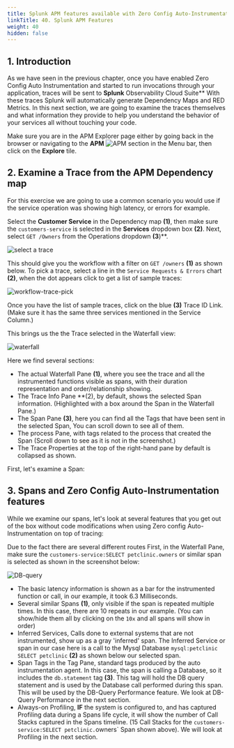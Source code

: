 ```yaml
---
title: Splunk APM features available with Zero Config Auto-Instrumentation
linkTitle: 40. Splunk APM Features
weight: 40
hidden: false
---
```


## 1. Introduction

As we have seen in the previous chapter, once you have enabled Zero Config Auto Instrumentation and started to run invocations through your application, traces will be sent to **Splunk** Observability Cloud Suite**
With these traces Splunk will automatically generate Dependency Maps and RED Metrics. In this next section, we are going to examine the traces themselves and what information they provide to help you understand the behavior of your services all without touching your code.

Make sure you are in the APM Explorer page either by going back in the browser or navigating to the **APM** ![APM](../images/apm-icon.png?classes=inline&height=25px) section in the Menu bar, then click on the **Explore** tile.

## 2. Examine a Trace from the APM Dependency map

For this exercise we are going to use a common scenario you would use if the service operation was showing high latency, or errors for example.

Select the **Customer Service** in the Dependency map **(1)**, then make sure the `customers-service` is selected in the **Services** dropdown box **(2)**. Next, select `GET /Owners` from the Operations dropdown **(3**)**.

![select a trace](../images/select-workflow.png)

This should give you the workflow with a filter on `GET /owners` **(1)** as shown below. To pick a trace, select a line in the `Service Requests & Errors` chart **(2)**, when the dot appears click to get a list of sample traces:

![workflow-trace-pick](../images/selecting-a-trace.png)

Once you have the list of sample traces, click on the blue **(3)** Trace ID Link. (Make sure it has the same three services mentioned in the Service Column.)

This brings us the the Trace selected in the Waterfall view:

![waterfall](../images/waterfall-view.png)

Here we find several sections:  

* The actual Waterfall Pane **(1)**, where you see the trace and all the instrumented functions visible as spans, with their duration representation and order/relationship showing.
* The Trace Info Pane  **(2),  by default, shows the selected Span information. (Highlighted with a box around the Span in the Waterfall Pane.)
* The Span Pane **(3)**,   here you can find all the Tags that have been sent in the selected Span, You can scroll down to see all of them.
* The process Pane, with tags related to the process that created the Span (Scroll down to see as it is not in the screenshot.)
* The Trace Properties at the top of the right-hand pane by default is collapsed as shown.

First, let's examine a Span:

## 3. Spans and Zero Config Auto-Instrumentation features

While we examine our spans, let's look at several features that you get out of the box without code modifications when using Zero config Auto-Instrumentation on top of tracing:

Due to the fact there are several different routes
First, in the Waterfall Pane, make sure the `customers-service:SELECT petclinic.owners`  or similar span is selected as shown in the screenshot below:

![DB-query](../images/db-query.png)

* The basic latency information is shown as a bar for the instrumented function or call, in our example, it took 6.3 Milliseconds.
* Several similar Spans **(1)**, only visible if the span is repeated multiple times. In this case, there are 10 repeats in our example. (You can show/hide them all by clicking on the `10x` and all spans will show in order)
* Inferred Services, Calls done to external systems that are not instrumented, show up as a gray 'inferred' span. The Inferred Service or span in our case here is a call to the Mysql Database `mysql:petclinic SELECT petclinic` **(2)** as shown below our selected span.
* Span Tags in the Tag Pane, standard tags produced by the auto instrumentation agent. In this case, the span is calling a Database, so it includes the `db.statement` tag **(3)**. This tag will hold the DB query statement and is used by the Database call performed during this span. This will be used by the DB-Query Performance feature. We look at DB-Query Performance in the next section.
* Always-on Profiling, **IF** the system is configured to, and has captured Profiling data during a Spans life cycle, it will show the number of Call Stacks captured in the Spans timeline. (15 Call Stacks for the  `customers-service:SELECT petclinic.`owners` Span shown above). We will look at Profiling in the next section.

<!--
## 3. Review Profiling Data Collection

You can now visit the Splunk APM UI and examine the application components, traces, profiling, DB Query performance and metrics. From the left-hand menu **APM** → **Explore**, click the environment dropdown and select your environment e.g. `<INSTANCE>-petclinic` (where`<INSTANCE>` is replaced with the value you noted down earlier).

![APM Environment](../images/apm-environment.png)

Once your validation is complete you can stop the application by pressing `Ctrl-c`.

## 4. Adding Resource Attributes to Spans

Resource attributes can be added to every reported span. For example `version=0.314`. A comma-separated list of resource attributes can also be defined e.g. `key1=val1,key2=val2`.

Let's launch the PetClinic again using new resource attributes. Note, that adding resource attributes to the run command will override what was defined when we installed the collector. Let's add two new resource attributes `deployment.environment=$INSTANCE-petclinic-env,version=0.314`:

```bash
java \
-Dserver.port=8083 \
-Dotel.service.name=$INSTANCE-petclinic-service \
-Dotel.resource.attributes=deployment.environment=$INSTANCE-petclinic-env,version=0.314 \
-jar target/spring-petclinic-*.jar --spring.profiles.active=mysql
```

Back in the Splunk APM UI we can drill down on a recent trace and see the new `version` attribute in a span.

-->